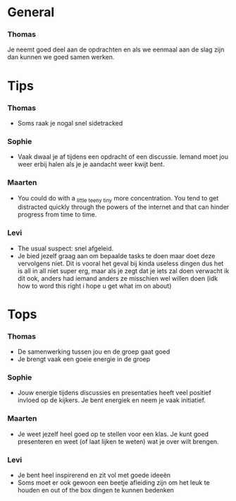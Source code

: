 # General 
### Thomas
Je neemt goed deel aan de opdrachten en als we eenmaal aan de slag zijn dan kunnen we goed samen werken. 

# Tips
### Thomas
- Soms raak je nogal snel sidetracked
### Sophie
- Vaak dwaal je af tijdens een opdracht of een discussie. Iemand moet jou weer erbij halen als je je aandacht weer kwijt bent.
### Maarten
- You could do with a <sub>little teeny tiny</sub> more concentration. You tend to get distracted quickly through the powers of the internet and that can hinder progress from time to time.
### Levi
- The usual suspect: snel afgeleid.
- Je bied jezelf graag aan om bepaalde tasks te doen maar doet deze vervolgens niet. Dit is vooral het geval bij kinda useless dingen dus het is all in all niet super erg, maar als je zegt dat je iets zal doen verwacht ik dit ook, anders had iemand anders ze misschien wel willen doen (idk how to word this right i hope u get what im on about)

# Tops
### Thomas
- De samenwerking tussen jou en de groep gaat goed
- Je brengt vaak een goeie energie in de groep
### Sophie
- Jouw energie tijdens discussies en presentaties heeft veel positief invloed op de kijkers. Je bent energiek en neem je vaak initiatief. 
### Maarten
- Je weet jezelf heel goed op te stellen voor een klas. Je kunt goed presenteren en weet (of laat lijken te weten) wat je over wilt brengen.
### Levi
- Je bent heel inspirerend en zit vol met goede ideeën
- Soms moet er ook gewoon een beetje afleiding zijn om het leuk te houden en out of the box dingen te kunnen bedenken



